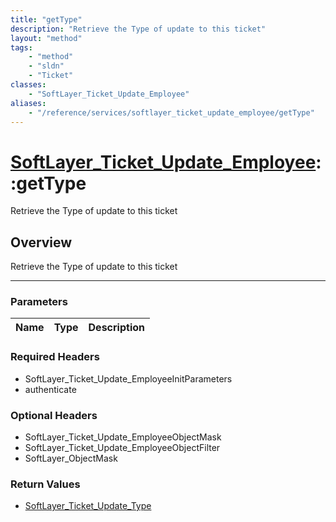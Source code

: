 ```yaml
---
title: "getType"
description: "Retrieve the Type of update to this ticket"
layout: "method"
tags:
    - "method"
    - "sldn"
    - "Ticket"
classes:
    - "SoftLayer_Ticket_Update_Employee"
aliases:
    - "/reference/services/softlayer_ticket_update_employee/getType"
---
```

# [SoftLayer_Ticket_Update_Employee](/reference/services/SoftLayer_Ticket_Update_Employee)::getType


Retrieve the Type of update to this ticket


## Overview 
Retrieve the Type of update to this ticket

-----

### Parameters 
|Name | Type | Description |
| --- | --- | --- |


### Required Headers
* SoftLayer_Ticket_Update_EmployeeInitParameters
* authenticate


### Optional Headers
* SoftLayer_Ticket_Update_EmployeeObjectMask
* SoftLayer_Ticket_Update_EmployeeObjectFilter
* SoftLayer_ObjectMask

### Return Values
* <a href='/reference/datatypes/SoftLayer_Ticket_Update_Type'>SoftLayer_Ticket_Update_Type </a>




